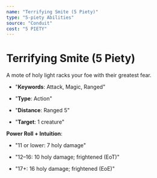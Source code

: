 ```yaml
---
name: "Terrifying Smite (5 Piety)"
type: "5-piety Abilities"
source: "Conduit"
cost: "5 PIETY"
---
```


# Terrifying Smite (5 Piety)

A mote of holy light racks your foe with their greatest fear.


- "**Keywords**: Attack, Magic, Ranged"

- "**Type**: Action"

- "**Distance**: Ranged 5"

- "**Target**: 1 creature"

**Power Roll + Intuition**:


- "11 or lower: 7 holy damage"

- "12–16: 10 holy damage; frightened (EoT)"

- "17+: 16 holy damage; frightened (EoE)"
